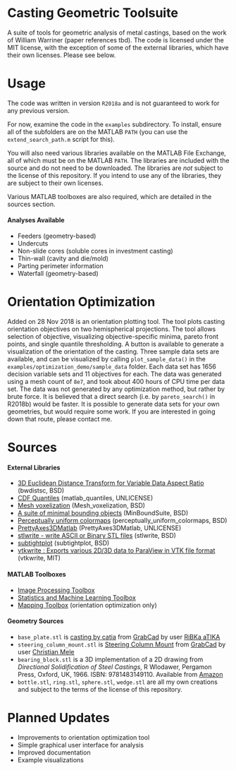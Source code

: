 # Casting Geometric Toolsuite
A suite of tools for geometric analysis of metal castings, based on the work of William Warriner (paper references tbd). The code is licensed under the MIT license, with the exception of some of the external libraries, which have their own licenses. Please see below.

# Usage
The code was written in version `R2018a` and is not guaranteed to work for any previous version.

For now, examine the code in the `examples` subdirectory. To install, ensure all of the subfolders are on the MATLAB `PATH` (you can use the `extend_search_path.m` script for this).

You will also need various libraries available on the MATLAB File Exchange, all of which must be on the MATLAB `PATH`. The libraries are included with the source and do not need to be downloaded. The libraries are _not_ subject to the license of this repository. If you intend to use any of the libraries, they are subject to their own licenses.

Various MATLAB toolboxes are also required, which are detailed in the sources section.

#### Analyses Available
- Feeders (geometry-based)
- Undercuts
- Non-slide cores (soluble cores in investment casting)
- Thin-wall (cavity and die/mold)
- Parting perimeter information
- Waterfall (geometry-based)

# Orientation Optimization

Added on 28 Nov 2018 is an orientation plotting tool. The tool plots casting orientation objectives on two hemispherical projections. The tool allows selection of objective, visualizing objective-specific minima, pareto front points, and single quantile thresholding. A button is available to generate a visualization of the orientation of the casting. Three sample data sets are available, and can be visualized by calling `plot_sample_data()` in the `examples/optimization_demo/sample_data` folder. Each data set has 1656 decision variable sets and 11 objectives for each. The data was generated using a mesh count of `8e7`, and took about 400 hours of CPU time per data set. The data was not generated by any optimization method, but rather by brute force. It is believed that a direct search (i.e. by `pareto_search()` in R2018b) would be faster. It is possible to generate data sets for your own geometries, but would require some work. If you are interested in going down that route, please contact me.

# Sources

#### External Libraries
- [3D Euclidean Distance Transform for Variable Data Aspect Ratio](https://www.mathworks.com/matlabcentral/fileexchange/15455-3d-euclidean-distance-transform-for-variable-data-aspect-ratio) (bwdistsc, BSD)
- [CDF Quantiles](https://www.mathworks.com/matlabcentral/fileexchange/70274-cdf-quantiles) (matlab_quantiles, UNLICENSE)
- [Mesh voxelization](https://www.mathworks.com/matlabcentral/fileexchange/27390-mesh-voxelisation) (Mesh_voxelization, BSD)
- [A suite of minimal bounding objects](https://www.mathworks.com/matlabcentral/fileexchange/34767-a-suite-of-minimal-bounding-objects) (MinBoundSuite, BSD)
- [Perceptually uniform colormaps](https://www.mathworks.com/matlabcentral/fileexchange/51986-perceptually-uniform-colormaps) (perceptually_uniform_colormaps, BSD)
- [PrettyAxes3DMatlab](https://www.mathworks.com/matlabcentral/fileexchange/69552-prettyaxes3dmatlab) (PrettyAxes3DMatlab, UNLICENSE)
- [stlwrite - write ASCII or Binary STL files](https://www.mathworks.com/matlabcentral/fileexchange/20922-stlwrite-write-ascii-or-binary-stl-files) (stlwrite, BSD)
- [subtightplot](https://www.mathworks.com/matlabcentral/fileexchange/39664-subtightplot) (subtightplot, BSD)
- [vtkwrite : Exports various 2D/3D data to ParaView in VTK file format](https://www.mathworks.com/matlabcentral/fileexchange/47814-vtkwrite-exports-various-2d-3d-data-to-paraview-in-vtk-file-format) (vtkwrite, MIT)

#### MATLAB Toolboxes
- [Image Processing Toolbox](https://www.mathworks.com/products/image.html)
- [Statistics and Machine Learning Toolbox](https://www.mathworks.com/products/statistics.html)
- [Mapping Toolbox](https://www.mathworks.com/products/mapping.html) (orientation optimization only)

#### Geometry Sources
- `base_plate.stl` is [casting by catia](https://grabcad.com/library/casting-by-catia-1) from [GrabCad](www.grabcad.com) by user [RiBKa aTIKA](https://grabcad.com/ribka.atika-1)
- `steering_column_mount.stl` is [Steering Column Mount](https://grabcad.com/library/steering-column-mount-1) from [GrabCad](www.grabcad.com) by user [Christian Mele](https://grabcad.com/christian.mele-1)
- `bearing_block.stl` is a 3D implementation of a 2D drawing from _Directional Solidification of Steel Castings_, R Wlodawer, Pergamon Press, Oxford, UK, 1966. ISBN: 9781483149110. Available from [Amazon](http://a.co/d/3Lwgh1f)
- `bottle.stl`, `ring.stl`, `sphere.stl`, `wedge.stl` are all my own creations and subject to the terms of the license of this repository.

# Planned Updates
- Improvements to orientation optimization tool
- Simple graphical user interface for analysis
- Improved documentation
- Example visualizations

